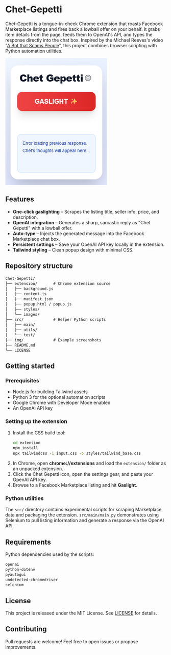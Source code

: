 # Chet-Gepetti

Chet-Gepetti is a tongue-in-cheek Chrome extension that roasts Facebook Marketplace listings and fires back a lowball offer on your behalf. It grabs item details from the page, feeds them to OpenAI's API, and types the response directly into the chat box. Inspired by the Michael Reeves's video "[A Bot that Scams People](https://www.youtube.com/watch?v=LwOITqr_fz4)", this project combines browser scripting with Python automation utilities.

![Screenshot of extension](img/screenshot.png)

## Features

- **One-click gaslighting** – Scrapes the listing title, seller info, price, and description.
- **OpenAI integration** – Generates a sharp, sarcastic reply as "Chet Gepetti" with a lowball offer.
- **Auto-type** – Injects the generated message into the Facebook Marketplace chat box.
- **Persistent settings** – Save your OpenAI API key locally in the extension.
- **Tailwind styling** – Clean popup design with minimal CSS.

## Repository structure

```
Chet-Gepetti/
├── extension/       # Chrome extension source
│   ├── background.js
│   ├── content.js
│   ├── manifest.json
│   ├── popup.html / popup.js
│   ├── styles/
│   └── images/
├── src/             # Helper Python scripts
│   ├── main/
│   ├── utils/
│   └── test/
├── img/             # Example screenshots
├── README.md
└── LICENSE
```

## Getting started

### Prerequisites

- Node.js for building Tailwind assets
- Python 3 for the optional automation scripts
- Google Chrome with Developer Mode enabled
- An OpenAI API key

### Setting up the extension

1. Install the CSS build tool:
   ```bash
   cd extension
   npm install
   npx tailwindcss -i input.css -o styles/tailwind_base.css
   ```
2. In Chrome, open **chrome://extensions** and load the `extension/` folder as an unpacked extension.
3. Click the Chet Gepetti icon, open the settings gear, and paste your OpenAI API key.
4. Browse to a Facebook Marketplace listing and hit **Gaslight**.

### Python utilities

The `src/` directory contains experimental scripts for scraping Marketplace data and packaging the extension. `src/main/main.py` demonstrates using Selenium to pull listing information and generate a response via the OpenAI API.

## Requirements

Python dependencies used by the scripts:

```
openai
python-dotenv
pyautogui
undetected-chromedriver
selenium
```

## License

This project is released under the MIT License. See [LICENSE](LICENSE) for details.

## Contributing

Pull requests are welcome! Feel free to open issues or propose improvements.
